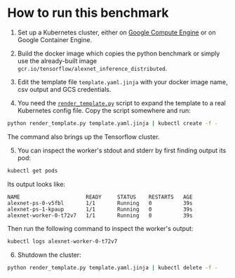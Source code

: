 # How to run this benchmark  

1. Set up a Kubernetes cluster, either on [Google Compute Engine](http://kubernetes.io/docs/getting-started-guides/gce/)
or on Google Container Engine.

2. Build the docker image which copies the python benchmark or simply use the already-built image 
`gcr.io/tensorflow/alexnet_inference_distributed`.

3. Edit the template file `template.yaml.jinja` with your docker image name, csv output and GCS credentials.

4. You need the [`render_template.py`](https://github.com/tensorflow/ecosystem/blob/master/render_template.py)
script to expand the template to a real Kubernetes config file.
Copy the script somewhere and run:  

  ```sh
  python render_template.py template.yaml.jinja | kubectl create -f -
  ```
  The command also brings up the Tensorflow cluster.
  
5. You can inspect the worker's stdout and stderr by first finding output its pod:

  ```sh
  kubectl get pods
  ```
  Its output looks like:  
  ```
  NAME                     READY     STATUS    RESTARTS   AGE
  alexnet-ps-0-v5fbl       1/1       Running   0          39s
  alexnet-ps-1-kpaup       1/1       Running   0          39s
  alexnet-worker-0-t72v7   1/1       Running   0          39s
  ```  
  
  Then run the following command to inspect the worker's output:
  ```sh
  kubectl logs alexnet-worker-0-t72v7
  ```

6. Shutdown the cluster:  

  ```sh
  python render_template.py template.yaml.jinja | kubectl delete -f -
  ```
